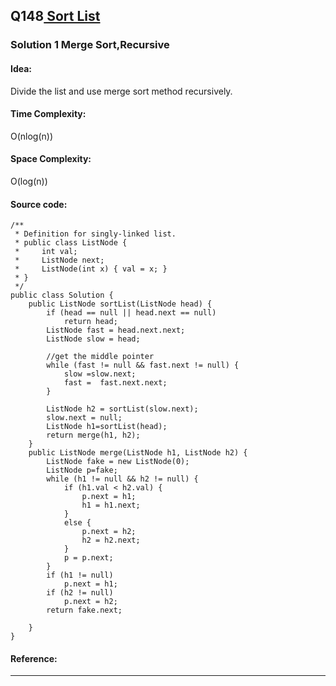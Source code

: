 ## Q148[ Sort List  ](https://leetcode.com/problems/sort-list/) 

### Solution 1 Merge Sort,Recursive
#### Idea:
Divide the list and use merge sort method recursively.
#### Time Complexity: 
O(nlog(n))
#### Space Complexity:
O(log(n))
#### Source code:
```
/**
 * Definition for singly-linked list.
 * public class ListNode {
 *     int val;
 *     ListNode next;
 *     ListNode(int x) { val = x; }
 * }
 */
public class Solution {
    public ListNode sortList(ListNode head) {
        if (head == null || head.next == null)
            return head;
        ListNode fast = head.next.next;
        ListNode slow = head;
        
        //get the middle pointer
        while (fast != null && fast.next != null) {
            slow =slow.next;
            fast =  fast.next.next;
        }
        
        ListNode h2 = sortList(slow.next);
        slow.next = null;
        ListNode h1=sortList(head);
        return merge(h1, h2);
    }
    public ListNode merge(ListNode h1, ListNode h2) {
        ListNode fake = new ListNode(0);
        ListNode p=fake;
        while (h1 != null && h2 != null) {
            if (h1.val < h2.val) {
                p.next = h1;
                h1 = h1.next;
            }
            else {
                p.next = h2;
                h2 = h2.next;
            }
            p = p.next;
        }
        if (h1 != null)
            p.next = h1;
        if (h2 != null)
            p.next = h2;
        return fake.next;

    }
}
```
#### Reference:

---

